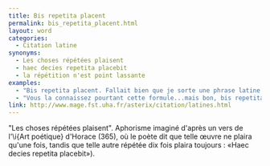 ```yaml
---
title: Bis repetita placent
permalink: bis_repetita_placent.html
layout: word
categories:
  - Citation latine
synonyms:
  - Les choses répétées plaisent
  - haec decies repetita placebit
  - la répétition n'est point lassante
examples:
  - "Bis repetita placent. Fallait bien que je sorte une phrase latine quand même."
  - "Vous la connaissez pourtant cette formule...mais bon, bis repetita placent !"
link: http://www.mage.fst.uha.fr/asterix/citation/latines.html
---
```


"Les choses répétées plaisent".
Aphorisme imaginé d'après un vers de l'\i{Art poétique} d'Horace (365), où le poète dit que telle œuvre ne plaira qu'une fois, tandis que telle autre répétée dix fois plaira toujours : «Haec decies repetita placebit»).

